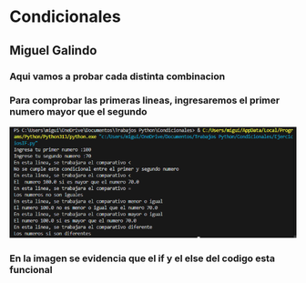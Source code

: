 # Condicionales
## Miguel Galindo

### Aqui vamos a probar cada distinta combinacion
### Para comprobar las primeras lineas, ingresaremos el primer numero mayor que el segundo
![alt text](image-1.png)
### En la imagen se evidencia que el if y el else del codigo esta funcional